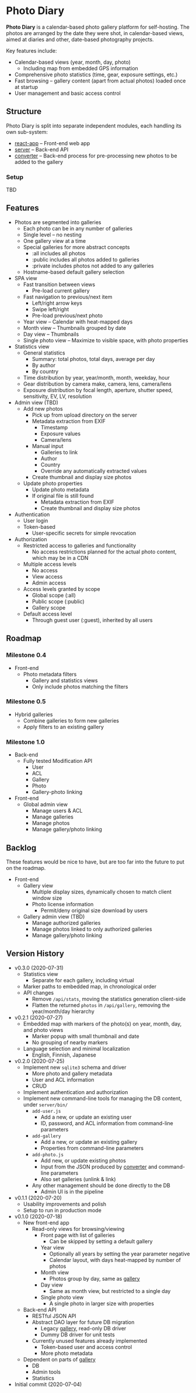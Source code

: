 # Photo Diary

**Photo Diary** is a calendar-based photo gallery platform for self-hosting. The photos are arranged by the date they were shot, in calendar-based views, aimed at diaries and other, date-based photography projects.

Key features include:

- Calendar-based views (year, month, day, photo)
  - Including map from embedded GPS information
- Comprehensive photo statistics (time, gear, exposure settings, etc.)
- Fast browsing – gallery content (apart from actual photos) loaded once at startup
- User management and basic access control

## Structure

Photo Diary is split into separate independent modules, each handling its own sub-system:

- [react-app](react-app) – Front-end web app
- [server](server) – Back-end API
- [converter](converter) – Back-end process for pre-processing new photos to be added to the gallery

### Setup

TBD

## Features

- Photos are segmented into galleries
  - Each photo can be in any number of galleries
  - Single level – no nesting
  - One gallery view at a time
  - Special galleries for more abstract concepts
    - :all includes all photos
    - :public includes all photos added to galleries
    - :private includes photos not added to any galleries
  - Hostname-based default gallery selection
- SPA view
  - Fast transition between views
    - Pre-load current gallery
  - Fast navigation to previous/next item
    - Left/right arrow keys
    - Swipe left/right
    - Pre-load previous/next photo
  - Year view – Calendar with heat-mapped days
  - Month view – Thumbnails grouped by date
  - Day view – Thumbnails
  - Single photo view – Maximize to visible space, with photo properties
- Statistics view
  - General statistics
    - Summary: total photos, total days, average per day
    - By author
    - By country
  - Time distribution by year, year/month, month, weekday, hour
  - Gear distribution by camera make, camera, lens, camera/lens
  - Exposure distribution by focal length, aperture, shutter speed, sensitivity, EV, LV, resolution
- Admin view (TBD)
  - Add new photos
    - Pick up from upload directory on the server
    - Metadata extraction from EXIF
      - Timestamp
      - Exposure values
      - Camera/lens
    - Manual input
      - Galleries to link
      - Author
      - Country
      - Override any automatically extracted values
    - Create thumbnail and display size photos
  - Update photo properties
    - Update photo metadata
    - If original file is still found
      - Metadata extraction from EXIF
      - Create thumbnail and display size photos
- Authentication
  - User login
  - Token-based
    - User-specific secrets for simple revocation
- Authorization
  - Restricted access to galleries and functionality
    - No access restrictions planned for the actual photo content, which may be in a CDN
  - Multiple access levels
    - No access
    - View access
    - Admin access
  - Access levels granted by scope
    - Global scope (:all)
    - Public scope (:public)
    - Gallery scope
  - Default access level
    - Through guest user (:guest), inherited by all users

## Roadmap

### Milestone 0.4

- Front-end
  - Photo metadata filters
    - Gallery and statistics views
    - Only include photos matching the filters

### Milestone 0.5

- Hybrid galleries
  - Combine galleries to form new galleries
  - Apply filters to an existing gallery

### Milestone 1.0

- Back-end
  - Fully tested Modification API
    - User
    - ACL
    - Gallery
    - Photo
    - Gallery-photo linking
- Front-end
  - Global admin view
    - Manage users & ACL
    - Manage galleries
    - Manage photos
    - Manage gallery/photo linking

## Backlog

These features would be nice to have, but are too far into the future to put on the roadmap.

- Front-end
  - Gallery view
    - Multiple display sizes, dynamically chosen to match client window size
    - Photo license information
      - Permit/deny original size download by users
  - Gallery admin view (TBD)
    - Manage authorized galleries
    - Manage photos linked to only authorized galleries
    - Manage gallery/photo linking

## Version History

- v0.3.0 (2020-07-31)
  - Statistics view
    - Separate for each gallery, including virtual
  - Marker paths to embedded map, in chronological order
  - API changes
    - Remove `/api/stats`, moving the statistics generation client-side
    - Flatten the returned `photos` in `/api/gallery`, removing the year/month/day hierarchy
- v0.2.1 (2020-07-27)
  - Embedded map with markers of the photo(s) on year, month, day, and photo views
    - Marker popup with small thumbnail and date
    - No grouping of nearby markers
  - Language selection and minimal localization
    - English, Finnish, Japanese
- v0.2.0 (2020-07-25)
  - Implement new `sqlite3` schema and driver
    - More photo and gallery metadata
    - User and ACL information
    - CRUD
  - Implement authentication and authorization
  - Implement new command-line tools for managing the DB content, under `server/bin/`
    - `add-user.js`
      - Add a new, or update an existing user
      - ID, password, and ACL information from command-line parameters
    - `add-gallery`
      - Add a new, or update an existing gallery
      - Properties from command-line parameters
    - `add-photo.js`
      - Add new, or update existing photos
      - Input from the JSON produced by [converter](converter) and command-line parameters
      - Also set galleries (unlink & link)
    - Any other management should be done directly to the DB
      - Admin UI is in the pipeline
- v0.1.1 (2020-07-20)
  - Usability improvements and polish
  - Setup to run in production mode
- v0.1.0 (2020-07-18)
  - New front-end app
    - Read-only views for browsing/viewing
      - Front page with list of galleries
        - Can be skipped by setting a default gallery
      - Year view
        - Optionally all years by setting the year parameter negative
        - Calendar layout, with days heat-mapped by number of photos
      - Month view
        - Photos group by day, same as [gallery](https://github.com/vlumi/gallery)
      - Day view
        - Same as month view, but restricted to a single day
      - Single photo view
        - A single photo in larger size with properties
  - Back-end API
    - RESTful JSON API
    - Abstract DAO layer for future DB migration
      - Legacy [gallery](https://github.com/vlumi/gallery), read-only DB driver
      - Dummy DB driver for unit tests
    - Currently unused features already implemented
      - Token-based user and access control
      - More photo metadata
  - Dependent on parts of [gallery](https://github.com/vlumi/gallery)
    - DB
    - Admin tools
    - Statistics
- Initial commit (2020-07-04)

